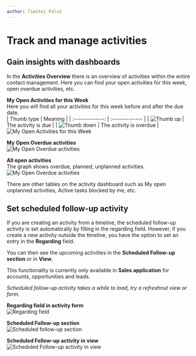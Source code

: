 ```yaml
---
author: Timotej Paluš
---
```


# Track and manage activities

## Gain insights with dashboards
In the **Activities Overview** there is an overview of activities within the entire contact management. Here you can find your open activities for this week, open overdue activities, etc.

**My Open Activities for this Week**  
Here you will find all your activities for this week before and after the due date.  
| Thumb type        | Meaning           |
| :-------------: | :------------- |
| ![Thumb up](/.attachments/ModelDrivenAppUserGuide/thumbUp.png)    | The activity is due |
| ![Thumb down](/.attachments/ModelDrivenAppUserGuide/thumbDown.png)    | The activity is overdue   |
![My Open Activities for this Week](/.attachments/ModelDrivenAppUserGuide/openActivitiesForThisWeek.png)

**My Open Overdue activities**  
![My Open Overdue activities](/.attachments/ModelDrivenAppUserGuide/overdueActivity.png)

**All open activities**  
The graph shows overdue, planned, unplanned activities.  
![My Open Overdue activities](/.attachments/ModelDrivenAppUserGuide/allActivitiesGraph.png)

There are other tables on the activity dashboard such as My open unplanned activities, Active tasks blocked by me, etc.

## Set scheduled follow-up activity
If you are creating an activity from a timeline, the scheduled follow-up activity is set automatically by filling in the regarding field. However, if you create a new activity outside the timeline, you have the option to set an entry in the **Regarding** field.

You can then see the upcoming activities in the **Scheduled Follow-up section** or in **View**. 

This functionality is currently only available in **Sales application** for accounts, opportunities and leads.

_Scheduled follow-up activity takes a while to load, try a refreshnut view or form._

**Regarding field in activity form**  
![Regarding field](/.attachments/ModelDrivenAppUserGuide/regardingField.png)

**Scheduled Follow-up section**  
![Scheduled follow-up section](/.attachments/ModelDrivenAppUserGuide/scheduledFollowupSection.png)

**Scheduled Follow-up activity in view**  
![Scheduled Follow-up activity in view](/.attachments/ModelDrivenAppUserGuide/scheduledFollowupView.png)
